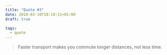 ```yaml
---
title: "Quote #3"
date: 2018-03-10T18:19:11+01:00
draft: true

tags: 
  - quote
---
```


> Faster transport makes you commute longer distances, not less time.
